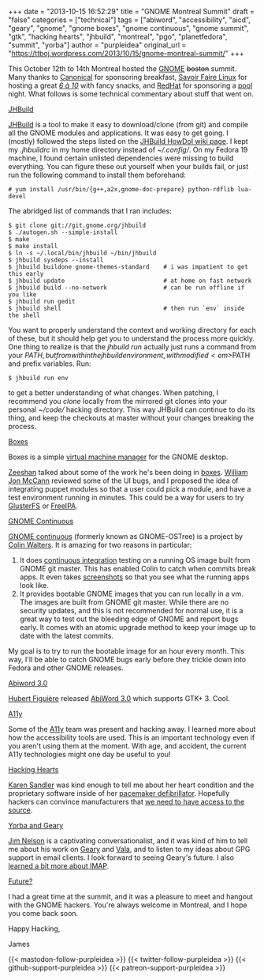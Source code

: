 +++
date = "2013-10-15 16:52:29"
title = "GNOME Montreal Summit"
draft = "false"
categories = ["technical"]
tags = ["abiword", "accessibility", "aicd", "geary", "gnome", "gnome boxes", "gnome continuous", "gnome summit", "gtk", "hacking hearts", "jhbuild", "montreal", "pgo", "planetfedora", "summit", "yorba"]
author = "purpleidea"
original_url = "https://ttboj.wordpress.com/2013/10/15/gnome-montreal-summit/"
+++

This October 12th to 14th Montreal hosted the <a href="https://www.gnome.org/">GNOME</a> <del>boston</del> summit. Many thanks to <a href="http://www.canonical.com/">Canonical</a> for sponsoring breakfast, <a href="http://www.savoirfairelinux.com/en/">Savoir Faire Linux</a> for hosting a great <em><a href="https://en.wikipedia.org/wiki/Cinq_%C3%A0_sept">6 à 10</a></em> with fancy snacks, and <a href="http://www.redhat.com/">RedHat</a> for sponsoring a <a href="https://en.wikipedia.org/wiki/Pool_%28cue_sports%29">pool</a> night. What follows is some technical commentary about stuff that went on.

<span style="text-decoration:underline;">JHBuild</span>

<a href="https://wiki.gnome.org/Jhbuild">JHBuild</a> is a tool to make it easy to download/clone (from git) and compile all the GNOME modules and applications. It was easy to get going. I (mostly) followed the steps listed on the <a href="https://wiki.gnome.org/HowDoI/Jhbuild">JHBuild HowDoI wiki page</a>. I kept my <em>.jhbuildrc</em> in my home directory instead of <em>~/.config/</em>. On my Fedora 19 machine, I found certain unlisted dependencies were missing to build everything. You can figure these out yourself when your builds fail, or just run the following command to install them beforehand:
```
# yum install /usr/bin/{g++,a2x,gnome-doc-prepare} python-rdflib lua-devel
```
The abridged list of commands that I ran includes:
```
$ git clone git://git.gnome.org/jhbuild
$ ./autogen.sh --simple-install
$ make
$ make install
$ ln -s ~/.local/bin/jhbuild ~/bin/jhbuild
$ jhbuild sysdeps --install
$ jhbuild buildone gnome-themes-standard    # i was impatient to get this early
$ jhbuild update                            # at home on fast network
$ jhbuild build --no-network                # can be run offline if you like
$ jhbuild run gedit
$ jhbuild shell                             # then run `env` inside the shell
```
You want to properly understand the context and working directory for each of these, but it should help get you to understand the process more quickly. One thing to realize is that the <em>jhbuild run </em> actually just runs a command from your $PATH, but from within the jhbuild environment, with modified <em>$PATH</em> and prefix variables. Run:
```
$ jhbuild run env
```
to get a better understanding of what changes. When patching, I recommend you <em>clone</em> locally from the mirrored git clones into your personal <em>~/code/</em> hacking directory. This way JHBuild can continue to do its thing, and keep the checkouts at master without your changes breaking the process.

<span style="text-decoration:underline;">Boxes</span>

Boxes is a simple <a href="http://virt-manager.org/">virtual machine manager</a> for the GNOME desktop.

<a href="http://zee-nix.blogspot.ca/">Zeeshan</a> talked about some of the work he's been doing in <a href="https://en.wikipedia.org/wiki/Boxes_%28software%29">boxes</a>. <a href="http://blogs.gnome.org/mccann/">William Jon McCann</a> reviewed some of the UI bugs, and I proposed the idea of integrating puppet modules so that a user could pick a module, and have a test environment running in minutes. This could be a way for users to try <a href="https://github.com/purpleidea/puppet-gluster">GlusterFS</a> or <a href="https://github.com/purpleidea/puppet-ipa">FreeIPA</a>.

<span style="text-decoration:underline;">GNOME Continuous</span>

<a href="https://wiki.gnome.org/GnomeContinuous">GNOME continuous</a> (formerly known as GNOME-OSTree) is a project by <a href="http://blog.verbum.org/">Colin Walters</a>. It is amazing for two reasons in particular:
<ol>
	<li>It does <a href="https://en.wikipedia.org/wiki/Continuous_integration">continuous integration</a> testing on a running OS image built from GNOME git master. This has enabled Colin to catch when commits break apps. It even takes <a href="http://build.gnome.org/ostree/buildmaster/builds/">screenshots</a> so that you see what the running apps look like.</li>
	<li>It provides bootable GNOME images that you can run locally in a vm. The images are built from GNOME git master. While there are no security updates, and this is not recommended for normal use, it is a great way to test out the bleeding edge of GNOME and report bugs early. It comes with an atomic upgrade method to keep your image up to date with the latest commits.</li>
</ol>
My goal is to try to run the bootable image for an hour every month. This way, I'll be able to catch GNOME bugs early before they trickle down into Fedora and other GNOME releases.

<span style="text-decoration:underline;">Abiword 3.0</span>

<a href="http://www.figuiere.net/hub/blog/">Hubert Figuière</a> released <a href="http://abisource.com/mailinglists/abisource-announce/2013/Oct/0000.html">AbiWord 3.0</a> which supports GTK+ 3. Cool.

<span style="text-decoration:underline;">A11y</span>

Some of the <a href="https://wiki.gnome.org/Accessibility">A11y</a> team was present and hacking away. I learned more about how the accessibility tools are used. This is an important technology even if you aren't using them at the moment. With age, and accident, the current A11y technologies might one day be useful to you!

<span style="text-decoration:underline;">Hacking Hearts</span>

<a href="http://blogs.gnome.org/gnomg/">Karen Sandler</a> was kind enough to tell me about her heart condition and the proprietary software inside of her <a href="https://en.wikipedia.org/wiki/Implantable_cardioverter-defibrillator">pacemaker defibrillator</a>. Hopefully hackers can convince manufacturers that <a href="http://www.gnu.org/philosophy/free-sw.html">we need to have access to the source</a>.

<span style="text-decoration:underline;">Yorba and Geary</span>

<a href="http://blog.yorba.org/author/jim">Jim Nelson</a> is a captivating conversationalist, and it was kind of him to tell me about his work on <a href="http://www.yorba.org/projects/geary/">Geary</a> and <a href="https://en.wikipedia.org/wiki/Vala_%28programming_language%29">Vala</a>, and to listen to my ideas about GPG support in email clients. I look forward to seeing Geary's future. I also <a href="https://en.wikipedia.org/wiki/Internet_Message_Access_Protocol#Disadvantages">learned a bit more about IMAP</a>.

<span style="text-decoration:underline;">Future?</span>

I had a great time at the summit, and it was a pleasure to meet and hangout with the GNOME hackers. You're always welcome in Montreal, and I hope you come back soon.

Happy Hacking,

James

{{< mastodon-follow-purpleidea >}}
{{< twitter-follow-purpleidea >}}
{{< github-support-purpleidea >}}
{{< patreon-support-purpleidea >}}
